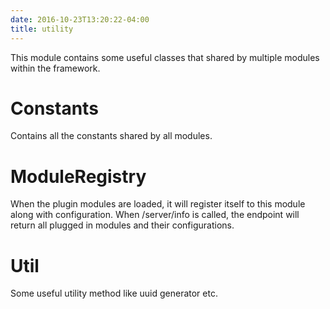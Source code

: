 ```yaml
---
date: 2016-10-23T13:20:22-04:00
title: utility
---
```


This module contains some useful classes that shared by multiple modules within
the framework.

# Constants

Contains all the constants shared by all modules.

# ModuleRegistry

When the plugin modules are loaded, it will register itself to this module along
with configuration. When /server/info is called, the endpoint will return all
plugged in modules and their configurations.

# Util

Some useful utility method like uuid generator etc.

